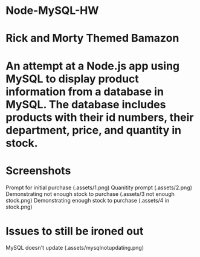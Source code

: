 # Node-MySQL-HW
<h1>
    Rick and Morty Themed Bamazon
<h1>

An attempt at a Node.js app using MySQL to display product information from a database in MySQL.  The database includes products with their id numbers, their department, price, and quantity in stock.

<h1>
    Screenshots
</h1>
Prompt for initial purchase (.assets/1.png)
Quanitity prompt (.assets/2.png)
Demonstrating not enough stock to purchase (.assets/3 not enough stock.png)
Demonstrating enough stock to purchase (.assets/4 in stock.png)

<h1>
    Issues to still be ironed out
</h1>

MySQL doesn't update (.assets/mysqlnotupdating.png)
